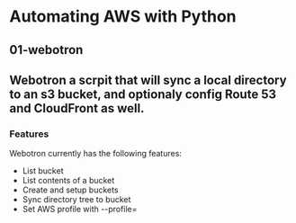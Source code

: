 # Automating AWS with Python

## 01-webotron

## Webotron a scrpit that will sync a local directory to an s3 bucket, and optionaly config Route 53 and CloudFront as well.

### Features

Webotron currently has the following features:

- List bucket
- List contents of a bucket
- Create and setup buckets
- Sync directory tree to bucket
- Set AWS profile with --profile=<profileName>
